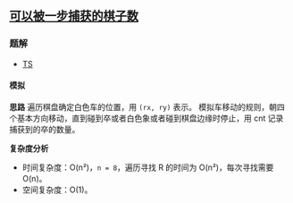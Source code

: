 ## [可以被一步捕获的棋子数](https://leetcode-cn.com/problems/available-captures-for-rook/)

### 题解
+ [TS](../../ts/1024/999.ts)

#### 模拟
**思路**
遍历棋盘确定白色车的位置，用 `(rx, ry)` 表示。
模拟车移动的规则，朝四个基本方向移动，直到碰到卒或者白色象或者碰到棋盘边缘时停止，用 cnt 记录捕获到的卒的数量。

**复杂度分析**
+ 时间复杂度：O(n²)，`n = 8`，遍历寻找 R 的时间为 O(n²)，每次寻找需要 O(n)。
+ 空间复杂度：O(1)。